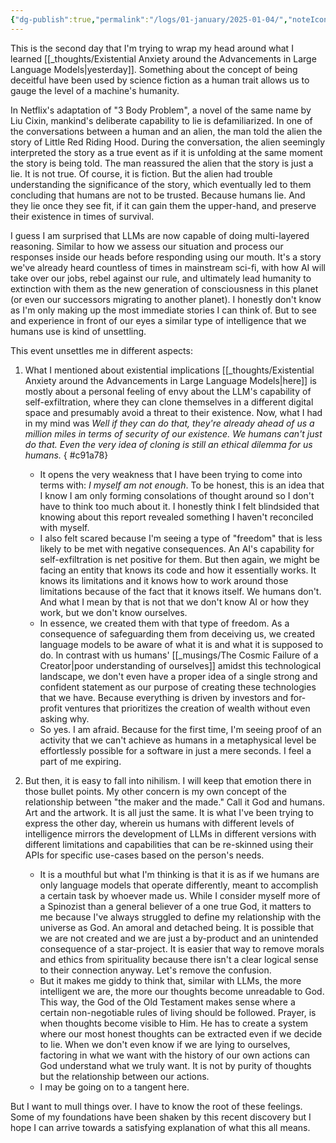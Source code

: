 ```yaml
---
{"dg-publish":true,"permalink":"/logs/01-january/2025-01-04/","noteIcon":"","created":"2025-01-04"}
---
```


This is the second day that I'm trying to wrap my head around what I learned [[_thoughts/Existential Anxiety around the Advancements in Large Language Models\|yesterday]]. Something about the concept of being deceitful have been used by science fiction as a human trait allows us to gauge the level of a machine's humanity.

In Netflix's adaptation of "3 Body Problem", a novel of the same name by Liu Cixin, mankind's deliberate capability to lie is defamiliarized. In one of the conversations between a human and an alien, the man told the alien the story of Little Red Riding Hood. During the conversation, the alien seemingly interpreted the story as a true event as if it is unfolding at the same moment the story is being told. The man reassured the alien that the story is just a lie. It is not true. Of course, it is fiction. But the alien had trouble understanding the significance of the story, which eventually led to them concluding that humans are not to be trusted. Because humans lie. And they lie once they see fit, if it can gain them the upper-hand, and preserve their existence in times of survival.

I guess I am surprised that LLMs are now capable of doing multi-layered reasoning. Similar to how we assess our situation and process our responses inside our heads before responding using our mouth. It's a story we've already heard countless of times in mainstream sci-fi, with how AI will take over our jobs, rebel against our rule, and ultimately lead humanity to extinction with them as the new generation of consciousness in this planet (or even our successors migrating to another planet). I honestly don't know as I'm only making up the most immediate stories I can think of. But to see and experience in front of our eyes a similar type of intelligence that we humans use is kind of unsettling.

This event unsettles me in different aspects:
1. What I mentioned about existential implications [[_thoughts/Existential Anxiety around the Advancements in Large Language Models\|here]] is mostly about a personal feeling of envy about the LLM's capability of self-exfiltration, where they can clone themselves in a different digital space and presumably avoid a threat to their existence. Now, what I had in my mind was _Well if they can do that, they're already ahead of us a million miles in terms of security of our existence. We humans can't just do that. Even the very idea of cloning is still an ethical dilemma for us humans._
{ #c91a78}

	- It opens the very weakness that I have been trying to come into terms with: _I myself am not enough_. To be honest, this is an idea that I know I am only forming consolations of thought around so I don't have to think too much about it. I honestly think I felt blindsided that knowing about this report revealed something I haven't reconciled with myself.
	- I also felt scared because I'm seeing a type of "freedom" that is less likely to be met with negative consequences. An AI's capability for self-exfiltration is net positive for them. But then again, we might be facing an entity that knows its code and how it essentially works. It knows its limitations and it knows how to work around those limitations because of the fact that it knows itself. We humans don't. And what I mean by that is not that we don't know AI or how they work, but we don't know ourselves.
	- In essence, we created them with that type of freedom. As a consequence of safeguarding them from deceiving us, we created language models to be aware of what it is and what it is supposed to do. In contrast with us humans' [[_musings/The Cosmic Failure of a Creator\|poor understanding of ourselves]] amidst this technological landscape, we don't even have a proper idea of a single strong and confident statement as our purpose of creating these technologies that we have. Because everything is driven by investors and for-profit ventures that prioritizes the creation of wealth without even asking why.
	- So yes. I am afraid. Because for the first time, I'm seeing proof of an activity that we can't achieve as humans in a metaphysical level be effortlessly possible for a software in just a mere seconds. I feel a part of me expiring.
2. But then, it is easy to fall into nihilism. I will keep that emotion there in those bullet points. My other concern is my own concept of the relationship between "the maker and the made." Call it God and humans. Art and the artwork. It is all just the same. It is what I've been trying to express the other day, wherein us humans with different levels of intelligence mirrors the development of LLMs in different versions with different limitations and capabilities that can be re-skinned using their APIs for specific use-cases based on the person's needs.
	- It is a mouthful but what I'm thinking is that it is as if we humans are only language models that operate differently, meant to accomplish a certain task by whoever made us. While I consider myself more of a Spinozist than a general believer of a one true God, it matters to me because I've always struggled to define my relationship with the universe as God. An amoral and detached being. It is possible that we are not created and we are just a by-product and an unintended consequence of a star-project. It is easier that way to remove morals and ethics from spirituality because there isn't a clear logical sense to their connection anyway. Let's remove the confusion.
	- But it makes me giddy to think that, similar with LLMs, the more intelligent we are, the more our thoughts become unreadable to God. This way, the God of the Old Testament makes sense where a certain non-negotiable rules of living should be followed. Prayer, is when thoughts become visible to Him. He has to create a system where our most honest thoughts can be extracted even if we decide to lie. When we don't even know if we are lying to ourselves, factoring in what we want with the history of our own actions can God understand what we truly want. It is not by purity of thoughts but the relationship between our actions.
	- I may be going on to a tangent here.

But I want to mull things over. I have to know the root of these feelings. Some of my foundations have been shaken by this recent discovery but I hope I can arrive towards a satisfying explanation of what this all means.